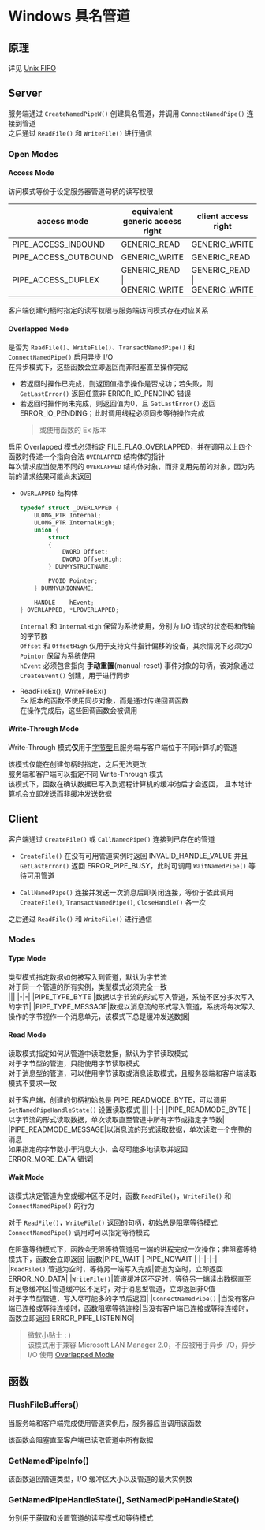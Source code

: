 # Windows 具名管道

<link rel="stylesheet" type="text/css" href="res/simple.css">

## 原理

详见 [Unix FIFO](../Note/note_Unix.md/#fifo具名管道named-pipe)

## Server

服务端通过 `CreateNamedPipeW()` 创建具名管道，并调用 `ConnectNamedPipe()` 连接到管道  
之后通过 `ReadFile()` 和 `WriteFile()` 进行通信

### Open Modes

#### Access Mode

访问模式等价于设定服务器管道句柄的读写权限  

|access mode| equivalent generic access right|client access right|
|-|-|-|
| PIPE_ACCESS_INBOUND | GENERIC_READ|GENERIC_WRITE|
| PIPE_ACCESS_OUTBOUND | GENERIC_WRITE|GENERIC_READ|
| PIPE_ACCESS_DUPLEX | GENERIC_READ \| GENERIC_WRITE| GENERIC_READ \| GENERIC_WRITE|

客户端创建句柄时指定的读写权限与服务端访问模式存在对应关系

#### Overlapped Mode

是否为 `ReadFile()`、`WriteFile()`、`TransactNamedPipe()` 和 `ConnectNamedPipe()` 启用异步 I/O  
在异步模式下，这些函数会立即返回而非阻塞直至操作完成  

- 若返回时操作已完成，则返回值指示操作是否成功；若失败，则 `GetLastError()` 返回任意非 ERROR_IO_PENDING 错误  
- 若返回时操作尚未完成，则返回值为0，且 `GetLastError()` 返回 ERROR_IO_PENDING；此时调用线程必须同步等待操作完成  
    > 或使用函数的 Ex 版本

启用 Overlapped 模式必须指定 FILE_FLAG_OVERLAPPED，并在调用以上四个函数时传递一个指向合法 `OVERLAPPED` 结构体的指针  
每次请求应当使用不同的 `OVERLAPPED` 结构体对象，而非复用先前的对象，因为先前的请求结果可能尚未返回  

- `OVERLAPPED` 结构体

    ```cpp
    typedef struct _OVERLAPPED {
        ULONG_PTR Internal;
        ULONG_PTR InternalHigh;
        union {
            struct 
            {
                DWORD Offset;
                DWORD OffsetHigh;
            } DUMMYSTRUCTNAME;

            PVOID Pointer;
        } DUMMYUNIONNAME;

        HANDLE    hEvent;
    } OVERLAPPED, *LPOVERLAPPED;
    ```

    `Internal` 和 `InternalHigh` 保留为系统使用，分别为 I/O 请求的状态码和传输的字节数  
    `Offset` 和 `OffsetHigh` 仅用于支持文件指针偏移的设备，其余情况下必须为0  
    `Pointor` 保留为系统使用  
    `hEvent` 必须包含指向 **手动重置**(manual-reset) 事件对象的句柄，该对象通过 `CreateEvent()` 创建，用于进行同步

- ReadFileEx(), WriteFileEx()  
    Ex 版本的函数不使用同步对象，而是通过传递回调函数  
    在操作完成后，这些回调函数会被调用

#### Write-Through Mode

Write-Through 模式**仅**用于[字节型](#type-mode)且服务端与客户端位于不同计算机的管道  

该模式仅能在创建句柄时指定，之后无法更改  
服务端和客户端可以指定不同 Write-Through 模式  
该模式下，函数在确认数据已写入到远程计算机的缓冲池后才会返回，  且本地计算机会立即发送而非缓冲发送数据  

## Client

客户端通过 `CreateFile()` 或 `CallNamedPipe()` 连接到已存在的管道  

- `CreateFile()` 在没有可用管道实例时返回 INVALID_HANDLE_VALUE 并且 `GetLastError()` 返回 ERROR_PIPE_BUSY，此时可调用 `WaitNamedPipe()` 等待可用管道  

- `CallNamedPipe()` 连接并发送一次消息后即关闭连接，等价于依此调用 `CreateFile()`, `TransactNamedPipe()`, `CloseHandle()` 各一次  

之后通过 `ReadFile()` 和 `WriteFile()` 进行通信

### Modes

#### Type Mode

类型模式指定数据如何被写入到管道，默认为字节流  
对于同一个管道的所有实例，类型模式必须完全一致  
|||
|-|-|
|PIPE_TYPE_BYTE |数据以字节流的形式写入管道，系统不区分多次写入的字节|
|PIPE_TYPE_MESSAGE|数据以消息流的形式写入管道，系统将每次写入操作的字节视作一个消息单元，该模式下总是缓冲发送数据|

#### Read Mode

读取模式指定如何从管道中读取数据，默认为字节读取模式  
对于字节型的管道，只能使用字节读取模式  
对于消息型的管道，可以使用字节读取或消息读取模式，且服务器端和客户端读取模式不要求一致  

对于客户端，创建的句柄初始总是 PIPE_READMODE_BYTE，可以调用 `SetNamedPipeHandleState()` 设置读取模式
|||
|-|-|
|PIPE_READMODE_BYTE |以字节流的形式读取数据，单次读取直至管道中所有字节或指定字节数|
|PIPE_READMODE_MESSAGE|以消息流的形式读取数据，单次读取一个完整的消息<br>如果指定的字节数小于消息大小，会尽可能多地读取并返回 ERROR_MORE_DATA 错误|

#### Wait Mode

该模式决定管道为空或缓冲区不足时，函数 `ReadFile()`，`WriteFile()` 和 `ConnectNamedPipe()` 的行为  

对于 `ReadFile()`，`WriteFile()` 返回的句柄，初始总是阻塞等待模式  
`ConnectNamedPipe()` 调用时可以指定等待模式

在阻塞等待模式下，函数会无限等待管道另一端的进程完成一次操作；非阻塞等待模式下，函数会立即返回
|函数|PIPE_WAIT | PIPE_NOWAIT |
|-|-|-|
|`ReadFile()`|管道为空时，等待另一端写入完成|管道为空时，立即返回 ERROR_NO_DATA|
|`WriteFile()`|管道缓冲区不足时，等待另一端读出数据直至有足够缓冲区|管道缓冲区不足时，对于消息型管道，立即返回非0值<br>对于字节型管道，写入尽可能多的字节后返回|
|`ConnectNamedPipe()` |当没有客户端已连接或等待连接时，函数阻塞等待连接|当没有客户端已连接或等待连接时，函数立即返回 ERROR_PIPE_LISTENING|

> 微软小贴士 : )  
> 该模式用于兼容 Microsoft LAN Manager 2.0，不应被用于异步 I/O，异步 I/O 使用 [Overlapped Mode](#overlapped-mode)

## 函数

### FlushFileBuffers()  

当服务端和客户端完成使用管道实例后，服务器应当调用该函数  

该函数会阻塞直至客户端已读取管道中所有数据
  
### GetNamedPipeInfo()  

该函数返回管道类型，I/O 缓冲区大小以及管道的最大实例数  

### GetNamedPipeHandleState(), SetNamedPipeHandleState()  

分别用于获取和设置管道的读写模式和等待模式
